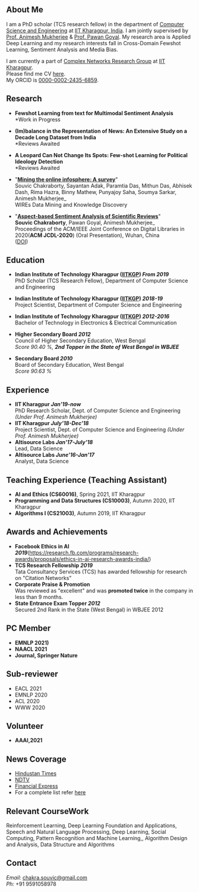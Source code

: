 ## About Me
I am a PhD scholar (TCS research fellow) in the department of [Computer Science and Engineering](http://cse.iitkgp.ac.in) at [IIT Kharagpur, India](http://www.iitkgp.ac.in/). I am jointly supervised by [Prof. Animesh Mukherjee](https://cse.iitkgp.ac.in/~animeshm/) & [Prof. Pawan Goyal](https://cse.iitkgp.ac.in/~pawang/). My research area is Applied Deep Learning and my research interests fall in Cross-Domain Fewshot Learning, Sentiment Analysis and Media Bias.

I am currently a part of [Complex Networks Research Group](http://www.cnergres.iitkgp.ac.in/) at [IIT Kharagpur](http://www.iitkgp.ac.in/). <br>
Please find me CV [here](https://drive.google.com/file/d/1-KObvU8mr3V0sZGD1rAVmNYWfPZBA9u4/view?usp=sharing). <br>
My ORCID is [0000-0002-2435-6859](https://orcid.org/0000-0002-9413-0070).

## Research
* **Fewshot Learning from text for Multimodal Sentiment Analysis**<br>
\*Work in Progress
* **(Im)balance in the Representation of News: An Extensive Study on a Decade Long Dataset from India**<br>
\*Reviews Awaited
* **A Leopard Can Not Change Its Spots: Few-shot Learning for Political Ideology Detection**<br>
\*Reviews Awaited

* "[**Mining the online infosphere: A survey**](https://arxiv.org/abs/2101.00454)"<br>
Souvic Chakraborty, Sayantan Adak, Paramtia Das, Mithun Das, Abhisek Dash, Rima Hazra, Binny Mathew, Punyajoy Saha, Soumya Sarkar, Animesh Mukherjee_<br>
WIREs Data Mining and Knowledge Discovery <br>

* "[**Aspect-based Sentiment Analysis of Scientific Reviews**](https://dl.acm.org/doi/abs/10.1145/3383583.3398541)"<br>
**Souvic Chakraborty**, Pawan Goyal, Animesh Mukherjee_<br>
Proceedings of the ACM/IEEE Joint Conference on Digital Libraries in 2020(**ACM JCDL-2020**) (Oral Presentation), Wuhan, China <br>
([DOI](https://doi.org/10.1145/3383583.3398541))

## Education
* **Indian Institute of Technology Kharagpur ([IITKGP](http://iitkgp.ac.in/)) _From 2019_**<br>
PhD Scholar (TCS Research Fellow), Department of Computer Science and Engineering<br>

* **Indian Institute of Technology Kharagpur ([IITKGP](http://iitkgp.ac.in/)) _2018-19_**<br>
Project Scientist, Department of Computer Science and Engineering<br>

* **Indian Institute of Technology Kharagpur ([IITKGP](http://iitkgp.ac.in/)) _2012-2016_**<br> 
Bachelor of Technology in Electronics & Electrical Communication <br>

* **Higher Secondary Board _2012_**<br>
Council of Higher Secondary Education, West Bengal<br>
_Score 90.40 %, **2nd Topper in the State of West Bengal in WBJEE**_

* **Secondary Board _2010_**<br>
Board of Secondary Education, West Bengal<br>
_Score 90.63 %_

## Experience
* **IIT Kharagpur _Jan'19-now_**<br>
PhD Research Scholar, Dept. of Computer Science and Engineering
_(Under Prof. Animesh Mukherjee)_<br>
* **IIT Kharagpur _July'18-Dec'18_**<br>
Project Scientist, Dept. of Computer Science and Engineering
_(Under Prof. Animesh Mukherjee)_<br>
* **Altisource Labs _Jan'17-July'18_**<br>
Lead, Data Science
* **Altisource Labs _June'16-Jan'17_**<br>
Analyst, Data Science

## Teaching Experience (Teaching Assistant)
* **AI and Ethics (CS60016)**, Spring 2021, IIT Kharagpur
* **Programming and Data Structures (CS10003)**, Autumn 2020, IIT Kharagpur
* **Algorithms I (CS21003)**, Autumn 2019, IIT Kharagpur

## Awards and Achievements
* **Facebook Ethics in AI _2019_**(https://research.fb.com/programs/research-awards/proposals/ethics-in-ai-research-awards-india/)<br>
* **TCS Research Fellowship _2019_**<br>
Tata Consultancy Services (TCS) has awarded fellowship for research on "Citation Networks"
* **Corporate Praise & Promotion**<br>
Was reviewed as "excellent" and was **promoted twice** in the company in less than 9 months.
* **State Entrance Exam Topper _2012_**<br>
Secured 2nd Rank in the State (West Bengal) in WBJEE 2012


## PC Member
* **EMNLP 2021)**
* **NAACL 2021**
* **Journal, Springer Nature**

## Sub-reviewer
* EACL 2021
* EMNLP 2020
* ACL 2020
* WWW 2020

## Volunteer
* **AAAI,2021**


## News Coverage
* [Hindustan Times](https://www.hindustantimes.com/tech/facebook-picks-6-projects-from-india-for-ethics-in-ai-research-awards/story-nCHN7DdIJiNrLK4r2IDp2N.html)
* [NDTV](https://www.ndtv.com/education/iit-kharagpur-faculty-wins-facebook-award-for-research-in-targeted-media-bias-2108792)
* [Financial Express](https://www.financialexpress.com/education-2/facebook-award-for-iit-kharagpur-faculty-for-research-in-targeted-media-bias/1720503/)
* For a complete list refer [here](https://docs.google.com/document/d/1QjY_zEAEgCRdpw2OKkqNe4PaG8fLHfAqpbdnWDlIHzU/edit?usp=sharing)



## Relevant CourseWork
Reinforcement Learning, Deep Learning Foundation and Applications, Speech and Natural Language Processing, Deep Learning, Social Computing, Pattern Recognition and Machine Learning,, Algorithm Design and Analysis, Data Structure and Algorithms

## Contact 
_Email:_ chakra.souvic@gmail.com<br>
_Ph:_ +91 9591058978
